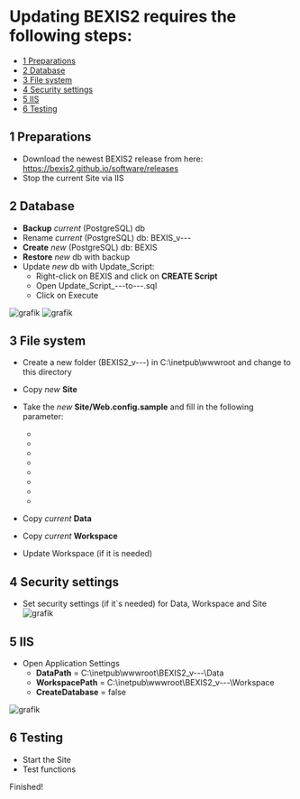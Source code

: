  # Updating BEXIS2 requires the following steps:

<!-- TOC -->
- [1 Preparations](#1-preparations)
- [2 Database](#2-database)
- [3 File system](#3-file-system)
- [4 Security settings](#4-security-settings)
- [5 IIS](#5-IIS)
- [6 Testing](#6-Testing)

<!-- /TOC -->

## 1 Preparations
* Download the newest BEXIS2 release from here: https://bexis2.github.io/software/releases
* Stop the current Site via IIS

## 2 Database
* **Backup** *current* (PostgreSQL) db
* Rename *current* (PostgreSQL) db: BEXIS_v--- 
* **Create** *new* (PostgreSQL) db: BEXIS
* **Restore** *new* db with backup
* Update *new* db with Update_Script:
	* Right-click on BEXIS and click on **CREATE Script**
 	* Open Update_Script_---to---.sql
 	* Click on Execute
		
![grafik](https://user-images.githubusercontent.com/68608907/236138033-6ca678b2-ac88-4328-85b6-9791cac5b282.png)
![grafik](https://user-images.githubusercontent.com/68608907/236138629-7a9fcea6-275b-42df-84c5-d5f9fc465653.png)


## 3 File system
* Create a new folder (BEXIS2_v---) in C:\inetpub\wwwroot and change to this directory
* Copy *new* **Site**  
* Take the *new* **Site/Web.config.sample** and fill in the following parameter:
	* <add name="ApplicationServices" connectionString="Server=wrzh088.uni-wuerzburg.eu;Port=5432;Database=BEXIS;Userid=postgres;Password=1;Pooling=true;MinPoolSize=2;MaxPoolSize=100;ConnectionIdleLifetime=3600;" />
	* <add key="ApplicationName" value="BETA-FOR Data" />
	* <add key="CreateDatabase" value="false" />
	* <add key="WorkspacePath" value="{WORKSPACE}" />
	* <add key="DataPath" value="{DATA}" />
	* <add key="TenantId" value="betafor" />
	* <add key="SystemEmail" value="betafor@uni-wuerzburg.de" />
	* <add key="usePersonEmailAttributeName" value="true" />
	

* Copy *current* **Data** 
* Copy *current* **Workspace**  
* Update Workspace (if it is needed)

## 4 Security settings
* Set security settings (if it`s needed) for Data, Workspace and Site 
![grafik](https://user-images.githubusercontent.com/68608907/235126020-bb9dccc1-5815-4871-b136-863c203cf651.png)

## 5 IIS
* Open Application Settings 
  * **DataPath** = C:\inetpub\wwwroot\BEXIS2_v---\Data
  * **WorkspacePath** = C:\inetpub\wwwroot\BEXIS2_v---\Workspace
  * **CreateDatabase** = false 
 
![grafik](https://user-images.githubusercontent.com/68608907/235127702-c16a0be9-5b56-47ab-9a47-dd96da637d3b.png)

## 6 Testing
* Start the Site
* Test functions

Finished!
